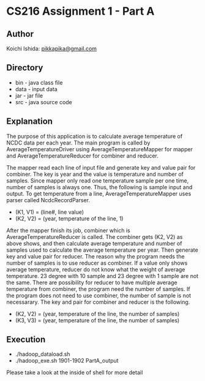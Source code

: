 # CS216 Assignment 1 - Part A

## Author
Koichi Ishida: pikkapika@gmail.com

## Directory
* bin - java class file 
* data - input data
* jar - jar file
* src - java source code

## Explanation
The purpose of this application is to calculate average temperature of NCDC data per each year.
The main program is called by AverageTemperatureDriver using AverageTemperatureMapper for mapper and AverageTemperatureReducer for combiner and reducer.

The mapper read each line of input file and generate key and value pair for combiner. The key is year and the value is temperature and number of samples. Since mapper only read one temperature sample per one time, number of samples is always one. Thus, the following is sample input and output. To get temperature from a line, AverageTemperatureMapper uses parser called NcdcRecordParser. 

* (K1, V1) = (line#, line value)
* (K2, V2) = (year, temperature of the line, 1)

After the mapper finish its job, combiner which is AverageTemperatureReducer is called. The combiner gets (K2, V2) as above shows, and then calculate average temperature and number of samples used to calculate the average temperature per year. Then generate key and value pair for reducer. The reason why the program needs the number of samples is to use reducer as combiner. If a value only shows average temperature, reducer do not know what the weight of average temperature. 23 degree with 10 sample and 23 degree with 1 sample are not the same. There are possibility for reducer to have multiple average temperature from combiner, the program need the number of samples. If the program does not need to use combiner, the number of sample is not necessarary. The key and pair for combiner and reducer is the following.

* (K2, V2) = (year, temperature of the line, the number of samples)
* (K3, V3) = (year, temperature of the line, the number of samples)

## Execution
* ./hadoop_dataload.sh
* ./hadoop_exe.sh 1901-1902 PartA_output

Please take a look at the inside of shell for more detail

